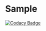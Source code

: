 # Sample

[![Codacy Badge](https://api.codacy.com/project/badge/Grade/2b4e91edefa34e54a02139272062a215)](https://app.codacy.com/manual/stepin105188/Sample?utm_source=github.com&utm_medium=referral&utm_content=stepin105188/Sample&utm_campaign=Badge_Grade_Dashboard)